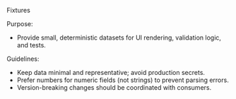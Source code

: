 Fixtures

Purpose:

- Provide small, deterministic datasets for UI rendering, validation logic, and tests.

Guidelines:

- Keep data minimal and representative; avoid production secrets.
- Prefer numbers for numeric fields (not strings) to prevent parsing errors.
- Version-breaking changes should be coordinated with consumers.
